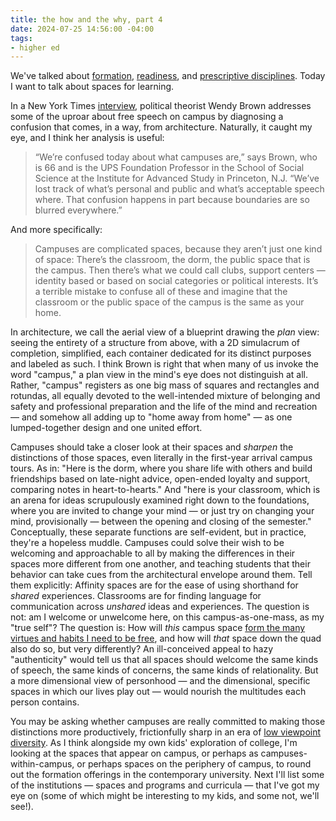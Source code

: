 ```yaml
---
title: the how and the why, part 4
date: 2024-07-25 14:56:00 -04:00
tags:
- higher ed
---
```


We've talked about [formation](https://sarahendren.com/2024/06/10/the-how-and-the-why/), [readiness](https://sarahendren.com/2024/06/14/the-how-and-the-why-part-2/), and [prescriptive disciplines](https://sarahendren.com/2024/06/21/the-how-and-the-why-part-3/). Today I want to talk about spaces for learning.

In a New York Times [interview](https://www.nytimes.com/interactive/2022/05/02/magazine/wendy-brown-interview.html?searchResultPosition=1), political theorist Wendy Brown addresses some of the uproar about free speech on campus by diagnosing a confusion that comes, in a way, from architecture. Naturally, it caught my eye, and I think her analysis is useful:

>“We’re confused today about what campuses are,” says Brown, who is 66 and is the UPS Foundation Professor in the School of Social Science at the Institute for Advanced Study in Princeton, N.J. “We’ve lost track of what’s personal and public and what’s acceptable speech where. That confusion happens in part because boundaries are so blurred everywhere.”

And more specifically:

>Campuses are complicated spaces, because they aren’t just one kind of space: There’s the classroom, the dorm, the public space that is the campus. Then there’s what we could call clubs, support centers — identity based or based on social categories or political interests. It’s a terrible mistake to confuse all of these and imagine that the classroom or the public space of the campus is the same as your home.

In architecture, we call the aerial view of a blueprint drawing the *plan* view: seeing the entirety of a structure from above, with a 2D simulacrum of completion, simplified, each container dedicated for its distinct purposes and labeled as such. I think Brown is right that when many of us invoke the word "campus," a plan view in the mind's eye does not distinguish at all. Rather, "campus" registers as one big mass of squares and rectangles and rotundas, all equally devoted to the well-intended mixture of belonging and safety and professional preparation and the life of the mind and recreation — and somehow all adding up to "home away from home" — as one lumped-together design and one united effort. 

Campuses should take a closer look at their spaces and *sharpen* the distinctions of those spaces, even literally in the first-year arrival campus tours. As in: "Here is the dorm, where you share life with others and build friendships based on late-night advice, open-ended loyalty and support, comparing notes in heart-to-hearts." And "here is your classroom, which is an arena for ideas scrupulously examined right down to the foundations, where you are invited to change your mind — or just try on changing your mind, provisionally — between the opening and closing of the semester." Conceptually, these separate functions are self-evident, but in practice, they're a hopeless muddle. Campuses could solve their wish to be welcoming and approachable to all by making the differences in their spaces more different from one another, and teaching students that their behavior can take cues from the architectural envelope around them. Tell them explicitly: Affinity spaces are for the ease of using shorthand for *shared* experiences. Classrooms are for finding language for communication across *unshared* ideas and experiences. The question is not: am I welcome or unwelcome here, on this campus-as-one-mass, as my "true self"? The question is: How will *this* campus space [form the many virtues and habits I need to be free](https://sarahendren.com/2024/06/10/the-how-and-the-why/), and how will *that* space down the quad also do so, but very differently? An ill-conceived appeal to hazy "authenticity" would tell us that all spaces should welcome the same kinds of speech, the same kinds of concerns, the same kinds of relationality. But a more dimensional view of personhood — and the dimensional, specific spaces in which our lives play out — would nourish the multitudes each person contains.

You may be asking whether campuses are really committed to making those distinctions more productively, frictionfully sharp in an era of [low viewpoint diversity](https://righteousmind.com/viewpoint-diversity/). As I think alongside my own kids' exploration of college, I'm looking at the spaces that appear on campus, or perhaps as campuses-within-campus, or perhaps spaces on the periphery of campus, to round out the formation offerings in the contemporary university. Next I'll list some of the institutions — spaces and programs and curricula — that I've got my eye on (some of which might be interesting to my kids, and some not, we'll see!).



 